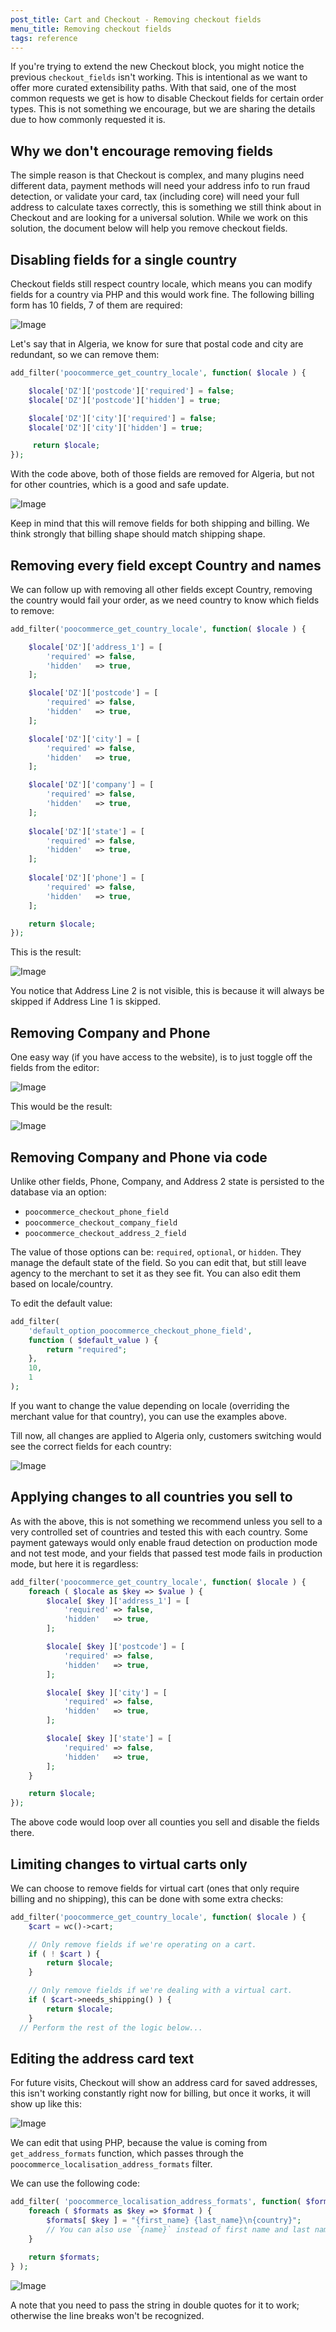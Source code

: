 ```yaml
---
post_title: Cart and Checkout - Removing checkout fields
menu_title: Removing checkout fields
tags: reference
---
```

<!-- markdownlint-disable MD041 -->

If you're trying to extend the new Checkout block, you might notice the previous `checkout_fields` isn't working. This is intentional as we want to offer more curated extensibility paths. With that said, one of the most common requests we get is how to disable Checkout fields for certain order types. This is not something we encourage, but we are sharing the details due to how commonly requested it is.

## Why we don't encourage removing fields

The simple reason is that Checkout is complex, and many plugins need different data, payment methods will need your address info to run fraud detection, or validate your card, tax (including core) will need your full address to calculate taxes correctly, this is something we still think about in Checkout and are looking for a universal solution. While we work on this solution, the document below will help you remove checkout fields.

## Disabling fields for a single country

Checkout fields still respect country locale, which means you can modify fields for a country via PHP and this would work fine. The following billing form has 10 fields, 7 of them are required:

![Image](https://github.com/user-attachments/assets/63d83769-c20c-4c85-aebf-da8510d1d9ae)

Let's say that in Algeria, we know for sure that postal code and city are redundant, so we can remove them:

```php
add_filter('poocommerce_get_country_locale', function( $locale ) {

	$locale['DZ']['postcode']['required'] = false;
	$locale['DZ']['postcode']['hidden'] = true;

	$locale['DZ']['city']['required'] = false;
	$locale['DZ']['city']['hidden'] = true;

	 return $locale;
});
```

With the code above, both of those fields are removed for Algeria, but not for other countries, which is a good and safe update.

![Image](https://github.com/user-attachments/assets/96d45e1a-99f0-4b91-92d1-85ee742a9705)

Keep in mind that this will remove fields for both shipping and billing. We think strongly that billing shape should match shipping shape.

## Removing every field except Country and names

We can follow up with removing all other fields except Country, removing the country would fail your order, as we need country to know which fields to remove:

```php
add_filter('poocommerce_get_country_locale', function( $locale ) {

	$locale['DZ']['address_1'] = [
		'required' => false,
		'hidden'   => true,
	];

	$locale['DZ']['postcode'] = [
		'required' => false,
		'hidden'   => true,
	];

	$locale['DZ']['city'] = [
		'required' => false,
		'hidden'   => true,
	];

	$locale['DZ']['company'] = [
		'required' => false,
		'hidden'   => true,
	];
	
	$locale['DZ']['state'] = [
		'required' => false,
		'hidden'   => true,
	];
	
	$locale['DZ']['phone'] = [
		'required' => false,
		'hidden'   => true,
	];

	return $locale;
});
```

This is the result:

![Image](https://github.com/user-attachments/assets/19c82877-3405-4762-82ce-e952746abe66)

You notice that Address Line 2 is not visible, this is because it will always be skipped if Address Line 1 is skipped.

## Removing Company and Phone

One easy way (if you have access to the website), is to just toggle off the fields from the editor:

![Image](https://github.com/user-attachments/assets/53740d32-4ccd-4d5e-b08f-91a8b8b7d055)

This would be the result:

![Image](https://github.com/user-attachments/assets/3bb8dc23-22cc-4787-8577-648081e57644)

## Removing Company and Phone via code

Unlike other fields, Phone, Company, and Address 2 state is persisted to the database via an option:

- `poocommerce_checkout_phone_field`
- `poocommerce_checkout_company_field`
- `poocommerce_checkout_address_2_field`

The value of those options can be: `required`, `optional`, or `hidden`. They manage the default state of the field. So you can edit that, but still leave agency to the merchant to set it as they see fit. You can also edit them based on locale/country.

To edit the default value:

```php
add_filter(
	'default_option_poocommerce_checkout_phone_field',
	function ( $default_value ) {
		return "required";
	},
	10,
	1
);
```

If you want to change the value depending on locale (overriding the merchant value for that country), you can use the examples above.

Till now, all changes are applied to Algeria only, customers switching would see the correct fields for each country:

![Image](https://github.com/user-attachments/assets/3b8cb49a-1c95-4fab-8aaa-26b14ce22aad)

## Applying changes to all countries you sell to

As with the above, this is not something we recommend unless you sell to a very controlled set of countries and tested this with each country. Some payment gateways would only enable fraud detection on production mode and not test mode, and your fields that passed test mode fails in production mode, but here it is regardless:

```php
add_filter('poocommerce_get_country_locale', function( $locale ) {
	foreach ( $locale as $key => $value ) {
		$locale[ $key ]['address_1'] = [
			'required' => false,
			'hidden'   => true,
		];

		$locale[ $key ]['postcode'] = [
			'required' => false,
			'hidden'   => true,
		];

		$locale[ $key ]['city'] = [
			'required' => false,
			'hidden'   => true,
		];

		$locale[ $key ]['state'] = [
			'required' => false,
			'hidden'   => true,
		];
	}

	return $locale;
});
```

The above code would loop over all counties you sell and disable the fields there.

## Limiting changes to virtual carts only

We can choose to remove fields for virtual cart (ones that only require billing and no shipping), this can be done with some extra checks:

```php
add_filter('poocommerce_get_country_locale', function( $locale ) {
	$cart = wc()->cart;

	// Only remove fields if we're operating on a cart.
	if ( ! $cart ) {
		return $locale;
	}

	// Only remove fields if we're dealing with a virtual cart.
	if ( $cart->needs_shipping() ) {
		return $locale;
	}
  // Perform the rest of the logic below...
```

## Editing the address card text

For future visits, Checkout will show an address card for saved addresses, this isn't working constantly right now for billing, but once it works, it will show up like this:

![Image](https://github.com/user-attachments/assets/ab56c4ca-39ba-47ab-83d1-1ce6dfefc0c3)

We can edit that using PHP, because the value is coming from `get_address_formats` function, which passes through the `poocommerce_localisation_address_formats` filter.

We can use the following code:

```php
add_filter( 'poocommerce_localisation_address_formats', function( $formats ) {
	foreach ( $formats as $key => $format ) {
		$formats[ $key ] = "{first_name} {last_name}\n{country}";
		// You can also use `{name}` instead of first name and last name.
	}

	return $formats;
} );
```

![Image](https://github.com/user-attachments/assets/2f87e168-896f-44b3-8c4f-63cc2e159d03)

A note that you need to pass the string in double quotes for it to work; otherwise the line breaks won't be recognized.

